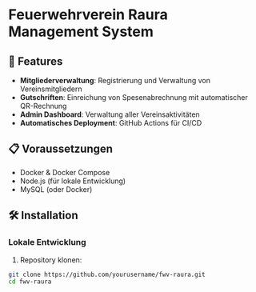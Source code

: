 # Feuerwehrverein Raura Management System

## 🚀 Features

- **Mitgliederverwaltung**: Registrierung und Verwaltung von Vereinsmitgliedern
- **Gutschriften**: Einreichung von Spesenabrechnung mit automatischer QR-Rechnung
- **Admin Dashboard**: Verwaltung aller Vereinsaktivitäten
- **Automatisches Deployment**: GitHub Actions für CI/CD

## 📋 Voraussetzungen

- Docker & Docker Compose
- Node.js (für lokale Entwicklung)
- MySQL (oder Docker)

## 🛠️ Installation

### Lokale Entwicklung

1. Repository klonen:
```bash
git clone https://github.com/yourusername/fwv-raura.git
cd fwv-raura
